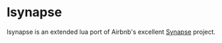 lsynapse
========

lsynapse is an extended lua port of Airbnb's excellent [Synapse](https://github.com/airbnb/synapse) project.

